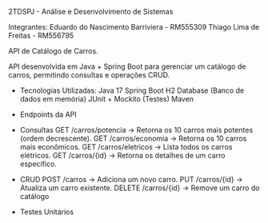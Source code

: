 2TDSPJ - Análise e Desenvolvimento de Sistemas

Integrantes:
Eduardo do Nascimento Barriviera - RM555309
Thiago Lima de Freitas - RM556795


API de Catálogo de Carros.

API desenvolvida em Java + Spring Boot para gerenciar um catálogo de carros, permitindo consultas e operações CRUD.

- Tecnologias Utilizadas:
Java 17
Spring Boot
H2 Database (Banco de dados em memória)
JUnit + Mockito (Testes)
Maven

- Endpoints da API
- Consultas
GET /carros/potencia → Retorna os 10 carros mais potentes (ordem decrescente).
GET /carros/economia → Retorna os 10 carros mais econômicos.
GET /carros/eletricos → Lista todos os carros elétricos.
GET /carros/{id} → Retorna os detalhes de um carro específico.

- CRUD
POST /carros → Adiciona um novo carro.
PUT /carros/{id} → Atualiza um carro existente.
DELETE /carros/{id} → Remove um carro do catálogo

- Testes Unitários
